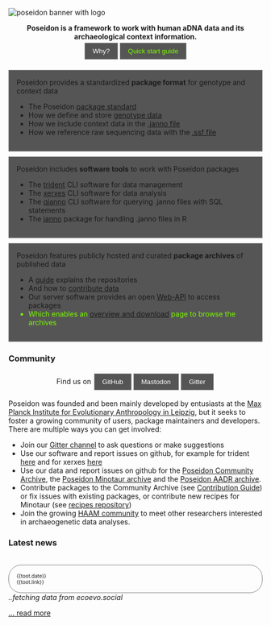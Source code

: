 ![poseidon banner with logo](_media/Poseidon-Logo-WaterGraphicLrg.png)

<center>
<b>Poseidon is a framework to work with human aDNA data and its archaeological context information.</b>
</center>

<div id="landingPageButtonsOuter">
  <div id="landingPageButtonsInner">
    <button onclick="window.open(
      '#/background',
      '_blank');;"
      class="button">
      <span>
        <i class="fa fa-question-circle" aria-hidden="true"></i> Why?
      </span>
    </button>
    <button onclick="window.open(
      '#/getting_started',
      '_blank');;"
      class="button">
      <span style="color: #7CFC00">
        <i class="fa fa-play-circle" aria-hidden="true"></i> Quick start guide
      </span>
    </button>
  </div>
</div>

<style>
  #landingPageButtonsOuter {
    width:100%
  }
  #landingPageButtonsInner {
    display: table;
    margin: 0 auto;
  }
  .button {
    color: white;
    background-color: #555555;
    border: 1px solid;
    border-color: grey;
    padding: 8px 15px;
    text-align: center;
    margin: 4px 2px;
    cursor: pointer;
    transition: all 0.5s;
  }
  .button span {
    cursor: pointer;
    display: inline-block;
    position: relative;
    transition: 0.5s;
  }
  .button span:after {
    content: '\00bb';
    position: absolute;
    opacity: 0;
    top: 0;
    right: -20px;
    transition: 0.5s;
  }
  .button:hover span {
    padding-right: 25px;
  }
  .button:hover span:after {
    opacity: 1;
    right: 0;
  }
</style>

<br>

<div class="grid-container">
  <div class="grid-element">
    <div class="grid-symbol"><i class="fas fa-clipboard-list" aria-hidden="true"></i></div>
    Poseidon provides a standardized <b>package format</b> for genotype and context data
    <ul>
      <li>The Poseidon <a href="#standard">package standard</a></li>
      <li>How we define and store <a href="#genotype_data">genotype data</a></li>
      <li>How we include context data in the <a href="#janno_details">.janno file</a></li>
      <li>How we reference raw sequencing data with the <a href="#ssf_details">.ssf file</a></li>
    </ul> 
  </div>
  <div class="grid-element">
    <div class="grid-symbol"><i class="fas fa-tools" aria-hidden="true"></i></div>
    Poseidon includes <b>software tools</b> to work with Poseidon packages
    <ul>
      <li>The <a href="#trident">trident</a> CLI software for data management</li>
      <li>The <a href="#xerxes">xerxes</a> CLI software for data analysis</li>
      <li>The <a href="#qjanno">qjanno</a> CLI software for querying .janno files with SQL statements</li>
      <li>The <a href="#janno_r_package">janno</a> package for handling .janno files in R</li>
    </ul>
  </div>
  <div class="grid-element">
    <div class="grid-symbol"><i class="fas fa-download" aria-hidden="true"></i></div>
    Poseidon features publicly hosted and curated <b>package archives</b> of published data
    <ul>
      <li>A <a href="#archive_overview">guide</a> explains the repositories</li>
      <li>And how to <a href="#archive_submission_guide">contribute data</a></li>
      <li>Our server software provides an open <a href="#web_api">Web-API</a> to access packages</li>
      <li style="color: #7CFC00">Which enables an <a href="#archive_explorer">overview and download</a> page to browse the archives</li>
    </ul>
  </div>
</div>

<style>
  .grid-container{
    display: grid;
    grid-template-columns: repeat( auto-fit, minmax(250px, 1fr) );
    grid-gap: 10px;
  }
  .grid-element{
    background-color: #555555;
    border: 1px solid;
    border-color: grey;
    text-align: left;
    padding: 15px;
  }
  .grid-symbol {
    text-align: center;
    font-size: 30px;
  }
</style>

### Community

<div id="landingPageButtonsOuter">
  <div id="landingPageButtonsInner">
  Find us on
    <button onclick="window.open(
      'https://github.com/poseidon-framework',
      '_blank');;"
      class="button">
      <span>
        <i class="fab fa-github" aria-hidden="true"></i> GitHub
      </span>
    </button>
    <button onclick="window.open(
      'https://ecoevo.social/@poseidon',
      '_blank');;"
      class="button">
      <span>
        <i class="fab fa-mastodon" aria-hidden="true"></i> Mastodon
      </span>
    </button>
    <button onclick="window.open(
      'https://matrix.to/#/#poseidon-adna:gitter.im',
      '_blank');;"
      class="button">
      <span>
        <i class="fab fa-gitter" aria-hidden="true"></i> Gitter
      </span>
    </button>
  </div>
</div>

Poseidon was founded and been mainly developed by entusiasts at the [Max Planck Institute for Evolutionary Anthropology in Leipzig](https://www.eva.mpg.de/archaeogenetics/projects/poseidon/), but it seeks to foster a growing community of users, package maintainers and developers. There are multiple ways you can get involved:

* Join our [Gitter channel](https://matrix.to/#/#poseidon-adna:gitter.im) to ask questions or make suggestions
* Use our software and report issues on github, for example for trident [here](https://github.com/poseidon-framework/poseidon-hs/issues) and for xerxes [here](https://github.com/poseidon-framework/poseidon-analysis-hs/issues)
* Use our data and report issues on github for the [Poseidon Community Archive](https://github.com/poseidon-framework/community-archive/issues), the [Poseidon Minotaur archive](https://github.com/poseidon-framework/minotaur-archive/issues) and the [Poseidon AADR archive](https://github.com/poseidon-framework/aadr-archive/issues).
* Contribute packages to the Community Archive (see [Contribution Guide](archive_submission_guide.md)) or fix issues with existing packages, or contribute new recipes for Minotaur (see [recipes repository](https://github.com/poseidon-framework/minotaur-recipes))
* Join the growing [HAAM community](https://haam-community.github.io) to meet other researchers interested in archaeogenetic data analyses.

### Latest news

<br>

<script>
  Vue.createApp({
    data () {
     return {
        toots: null
      }
    },
    async mounted () {
      const rssResponse = await fetch(
        "https://ecoevo.social/@poseidon.rss"
      );
      const rssData = await rssResponse.text();
      this.toots = this.parseRSS(rssData);
    },
    methods: {
      parseRSS(xmlString) {
        const parser = new DOMParser();
        const xmlDoc = parser.parseFromString(xmlString, 'text/xml');
        const items = xmlDoc.querySelectorAll('item');
        const itemArray = Array.from(items).slice(0, 3);
        const parsedItems = [];
        itemArray.forEach((item) => {
          const dateElement = item.querySelector('pubDate');
          const linkElement = item.querySelector('link');
          const descriptionElement = item.querySelector('description');
          if (dateElement && linkElement && descriptionElement) {
            const date = dateElement.textContent;
            const link = linkElement.textContent;
            const description = descriptionElement.textContent;
            parsedItems.push({
              date,
              link,
              description,
            });
          }
        });

        return parsedItems;
      }
    }
  }).mount('#tootViewer');
</script>

<div id="tootViewer">

  <div v-if="toots">
    <div class="grid-container">
      <div class="news-grid-element" v-for="toot in toots">
        <div class="news-small-text"><i class="fab fa-mastodon" aria-hidden="true"></i> {{toot.date}}</div>
        <div class="news-small-text"><a :href=toot.link> {{toot.link}}</a></div>
        <div v-html="toot.description"></div>
      </div>
    </div>
  </div>
  
  <div v-else><i>..fetching data from ecoevo.social</i></div>

</div>

[... read more](news.md)

<style>
  .news-grid-element{
    border-radius: 25px;
    border: 1px solid;
    border-color: grey;
    text-align: left;
    padding: 15px;
    overflow-wrap: break-word;
  }
  .news-small-text{
    font-size: 10px;
  }
</style>